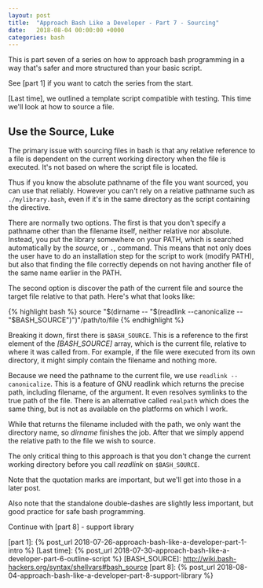 ```yaml
---
layout: post
title:  "Approach Bash Like a Developer - Part 7 - Sourcing"
date:   2018-08-04 00:00:00 +0000
categories: bash
---
```


This is part seven of a series on how to approach bash programming in a
way that's safer and more structured than your basic script.

See [part 1] if you want to catch the series from the start.

[Last time], we outlined a template script compatible with testing. This
time we'll look at how to source a file.

Use the Source, Luke
--------------------

The primary issue with sourcing files in bash is that any relative
reference to a file is dependent on the current working directory when
the file is executed.  It's not based on where the script file is
located.

Thus if you know the absolute pathname of the file you want sourced, you
can use that reliably.  However you can't rely on a relative pathname
such as `./mylibrary.bash`, even if it's in the same directory as the
script containing the directive.

There are normally two options. The first is that you don't specify a
pathname other than the filename itself, neither relative nor absolute.
Instead, you put the library somewhere on your PATH, which is searched
automatically by the *source*, or `.`, command. This means that not only
does the user have to do an installation step for the script to work
(modify PATH), but also that finding the file correctly depends on not
having another file of the same name earlier in the PATH.

The second option is discover the path of the current file and source
the target file relative to that path. Here's what that looks like:

{% highlight bash %}
source "$(dirname -- "$(readlink --canonicalize -- "$BASH_SOURCE")")"/path/to/file
{% endhighlight %}

Breaking it down, first there is `$BASH_SOURCE`.  This is a reference to
the first element of the *[BASH_SOURCE]* array, which is the current file,
relative to where it was called from.  For example, if the file were
executed from its own directory, it might simply contain the filename
and nothing more.

Because we need the pathname to the current file, we use `readlink
--canonicalize`.  This is a feature of GNU readlink which returns the
precise path, including filename, of the argument. It even resolves
symlinks to the true path of the file.  There is an alternative called
`realpath` which does the same thing, but is not as available on the
platforms on which I work.

While that returns the filename included with the path, we only want the
directory name, so *dirname* finishes the job. After that we simply
append the relative path to the file we wish to source.

The only critical thing to this approach is that you don't change the
current working directory before you call *readlink* on `$BASH_SOURCE`.

Note that the quotation marks are important, but we'll get into those in
a later post.

Also note that the standalone double-dashes are slightly less important,
but good practice for safe bash programming.

Continue with [part 8] - support library

  [part 1]:       {% post_url 2018-07-26-approach-bash-like-a-developer-part-1-intro            %}
  [Last time]:    {% post_url 2018-07-30-approach-bash-like-a-developer-part-6-outline-script   %}
  [BASH_SOURCE]:  http://wiki.bash-hackers.org/syntax/shellvars#bash_source
  [part 8]:       {% post_url 2018-08-04-approach-bash-like-a-developer-part-8-support-library  %}
